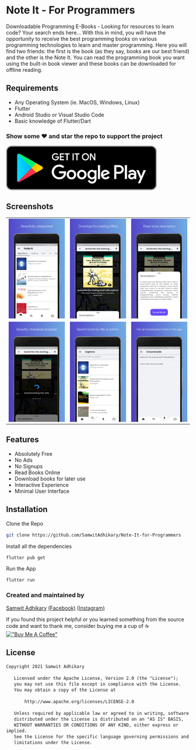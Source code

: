 
# Note It - For Programmers

Downloadable Programming E-Books - Looking for resources to learn code? Your search ends here...
With this in mind, you will have the opportunity to receive the best programming books on various programming technologies to learn and master programming.
Here you will find two friends: the first is the book (as they say, books are our best friend) and the other is the Note It. You can read the programming book you want using the built-in book viewer and these books can be downloaded for offline reading.


## Requirements

- Any Operating System (ie. MacOS, Windows, Linux)
- Flutter
- Android Studio or Visual Studio Code
- Basic knowledge of Flutter/Dart

### Show some ❤️ and star the repo to support the project
<!-- [![App Screenshot](https://github.com/SamwitAdhikary/Note-It-for-Programmers/blob/master/images/download.png)](https://play.google.com/store/apps/details?id=com.samwit.note_it) -->

<a href="https://play.google.com/store/apps/details?id=com.samwit.note_it"><img src="/images/download.png"></a>
## Screenshots

| | | |
|:-------------------------:|:-------------------------:|:-------------------------:|
|![App Screenshot](https://github.com/SamwitAdhikary/Note-It-for-Programmers/blob/master/images/1.jpg)|![App Screenshot](https://github.com/SamwitAdhikary/Note-It-for-Programmers/blob/master/images/2.jpg)|![App Screenshot](https://github.com/SamwitAdhikary/Note-It-for-Programmers/blob/master/images/3.jpg)|
|![App Screenshot](https://github.com/SamwitAdhikary/Note-It-for-Programmers/blob/master/images/4.jpg)|![App Screenshot](https://github.com/SamwitAdhikary/Note-It-for-Programmers/blob/master/images/5.jpg)|![App Screenshot](https://github.com/SamwitAdhikary/Note-It-for-Programmers/blob/master/images/6.jpg)|
## Features

- Absolutely Free
- No Ads
- No Signups
- Read Books Online
- Download books for later use
- Interactive Experience
- Minimal User Interface

  
## Installation

Clone the Repo

```bash
git clone https://github.com/SamwitAdhikary/Note-It-for-Programmers
```

Install all the dependencies

```bash
flutter pub get
```

Run the App
```bash
flutter run
```

### Created and maintained by 
[Samwit Adhikary](https://github.com/SamwitAdhikary) [(Facebook)](https://www.facebook.com/samwit.adhikary) [(Instagram)](https://www.instagram.com/samwit_adhikary/)

If you found this project helpful or you learned something from the source code and want to thank me, consider buying me a cup of ☕<br>
[!["Buy Me A Coffee"](https://www.buymeacoffee.com/assets/img/custom_images/orange_img.png)](https://www.buymeacoffee.com/samwit)

## License
```
Copyright 2021 Samwit Adhikary

   Licensed under the Apache License, Version 2.0 (the "License");
   you may not use this file except in compliance with the License.
   You may obtain a copy of the License at

       http://www.apache.org/licenses/LICENSE-2.0

   Unless required by applicable law or agreed to in writing, software
   distributed under the License is distributed on an "AS IS" BASIS,
   WITHOUT WARRANTIES OR CONDITIONS OF ANY KIND, either express or implied.
   See the License for the specific language governing permissions and
   limitations under the License.
```
